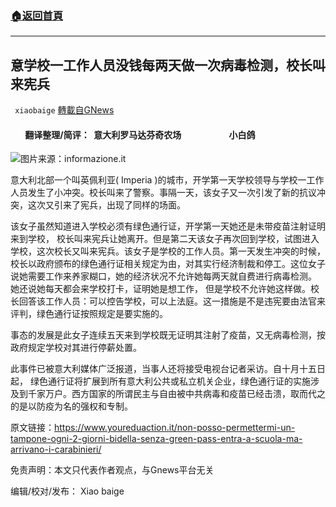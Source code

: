 ###  [:house:返回首頁](https://github.com/ourhimalayas/txt)
---


## 意学校一工作人员没钱每两天做一次病毒检测，校长叫来宪兵
` xiaobaige` [轉載自GNews](https://gnews.org/zh-hans/1547523/)

####        翻译整理/简评：  意大利罗马达芬奇农场                       小白鸽
![](https://assets.gnews.org/wp-content/uploads/2021/09/Schermata-2021-09-22-alle-12.04.23.png)图片来源：informazione.it


意大利北部一个叫英佩利亚( Imperia )的城市，开学第一天学校领导与学校一工作人员发生了小冲突。校长叫来了警察。事隔一天，该女子又一次引发了新的抗议冲突，这次又引来了宪兵，出现了同样的场面。

该女子虽然知道进入学校必须有绿色通行证，开学第一天她还是未带疫苗注射证明来到学校， 校长叫来宪兵让她离开。但是第二天该女子再次回到学校，试图进入学校，这次校长又叫来宪兵。该女子是学校的工作人员。第一天发生冲突的时候，校长以政府颁布的绿色通行证相关规定为由，对其实行经济制裁和停工。这位女子说她需要工作来养家糊口，她的经济状况不允许她每两天就自费进行病毒检测。 她还说她每天都会来学校打卡，证明她是想工作， 但是学校不允许她这样做。校长回答该工作人员：可以控告学校，可以上法庭。这一措施是不是违宪要由法官来评判，绿色通行证按照规定是要实施的。

事态的发展是此女子连续五天来到学校既无证明其注射了疫苗，又无病毒检测，按政府规定学校对其进行停薪处置。

此事件已被意大利媒体广泛报道，当事人还将接受电视台记者采访。自十月十五日起， 绿色通行证将扩展到所有意大利公共或私立机关企业，绿色通行证的实施涉及到千家万户。西方国家的所谓民主与自由被中共病毒和疫苗已经击溃，取而代之的是以防疫为名的强权和专制。

原文链接：https://www.youreduaction.it/non-posso-permettermi-un-tampone-ogni-2-giorni-bidella-senza-green-pass-entra-a-scuola-ma-arrivano-i-carabinieri/

免责声明：本文只代表作者观点，与Gnews平台无关

编辑/校对/发布： Xiao baige
